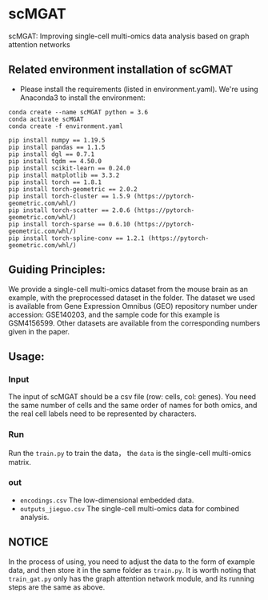 # scMGAT

scMGAT: Improving single-cell multi-omics data analysis based on graph attention networks




## Related environment installation of scGMAT


- Please install the requirements (listed in environment.yaml). We're using Anaconda3 to install the environment:
```
conda create --name scMGAT python = 3.6
conda activate scMGAT
conda create -f environment.yaml

pip install numpy == 1.19.5
pip install pandas == 1.1.5
pip install dgl == 0.7.1
pip install tqdm == 4.50.0
pip install scikit-learn == 0.24.0
pip install matplotlib == 3.3.2
pip install torch == 1.8.1
pip install torch-geometric == 2.0.2 
pip install torch-cluster == 1.5.9 (https://pytorch-geometric.com/whl/)
pip install torch-scatter == 2.0.6 (https://pytorch-geometric.com/whl/)
pip install torch-sparse == 0.6.10 (https://pytorch-geometric.com/whl/)
pip install torch-spline-conv == 1.2.1 (https://pytorch-geometric.com/whl/)
```


## Guiding Principles:

We provide a single-cell multi-omics dataset from the mouse brain as an example, with the preprocessed dataset in the folder. The dataset we used is available from Gene Expression Omnibus (GEO) repository number under accession: GSE140203, and the sample code for this example is GSM4156599. Other datasets are available from the corresponding numbers given in the paper.

## Usage:

### Input
The input of scMGAT should be a csv file (row: cells, col: genes). You need the same number of cells and the same order of names for both omics, and the real cell labels need to be represented by characters.

### Run

Run the `train.py` to train the data， the `data` is the single-cell multi-omics matrix. 

### out

- `encodings.csv` The low-dimensional embedded data.
- `outputs_jieguo.csv` The single-cell multi-omics data for combined analysis.


## NOTICE

In the process of using, you need to adjust the data to the form of example data, and then store it in the same folder as `train.py`. It is worth noting that `train_gat.py` only has the graph attention network module, and its running steps are the same as above.



